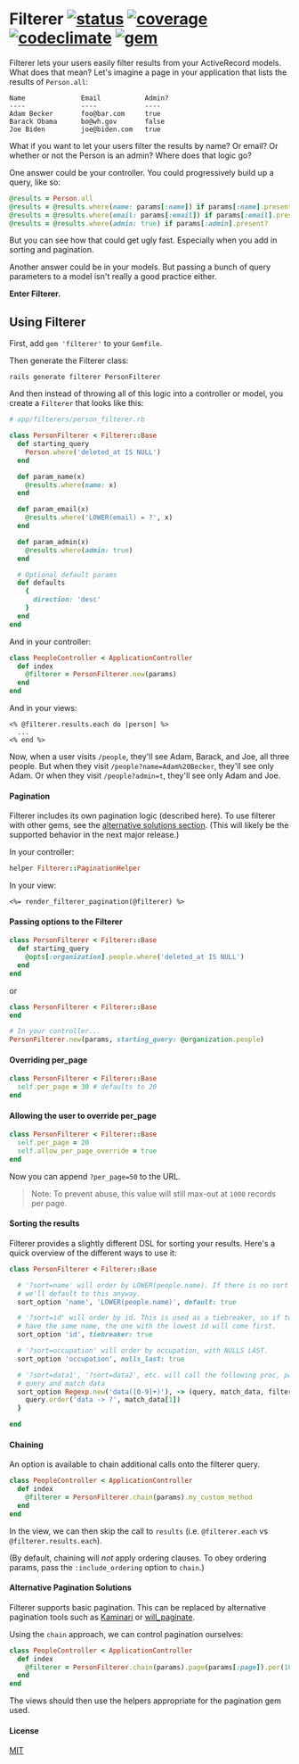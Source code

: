 Filterer [![status]](https://circleci.com/gh/dobtco/filterer)  [![coverage]](https://coveralls.io/r/dobtco/filterer) [![codeclimate]](https://codeclimate.com/github/dobtco/filterer) [![gem]](http://badge.fury.io/rb/filterer)
====

Filterer lets your users easily filter results from your ActiveRecord models. What does that mean? Let's imagine a page in your application that lists the results of `Person.all`:

```
Name              Email           Admin?
----              ----            ----
Adam Becker       foo@bar.com     true
Barack Obama      bo@wh.gov       false
Joe Biden         joe@biden.com   true
```

What if you want to let your users filter the results by name? Or email? Or whether or not the Person is an admin? Where does that logic go?

One answer could be your controller. You could progressively build up a query, like so:

```ruby
@results = Person.all
@results = @results.where(name: params[:name]) if params[:name].present?
@results = @results.where(email: params[:email]) if params[:email].present?
@results = @results.where(admin: true) if params[:admin].present?
```

But you can see how that could get ugly fast. Especially when you add in sorting and pagination.

Another answer could be in your models. But passing a bunch of query parameters to a model isn't really a good practice either.

**Enter Filterer.**

## Using Filterer

First, add `gem 'filterer'` to your `Gemfile`.


Then generate the Filterer class:

```
rails generate filterer PersonFilterer
```

And then instead of throwing all of this logic into a controller or model, you create a `Filterer` that looks like this:

```ruby
# app/filterers/person_filterer.rb

class PersonFilterer < Filterer::Base
  def starting_query
    Person.where('deleted_at IS NULL')
  end

  def param_name(x)
    @results.where(name: x)
  end

  def param_email(x)
    @results.where('LOWER(email) = ?', x)
  end

  def param_admin(x)
    @results.where(admin: true)
  end

  # Optional default params
  def defaults
    {
      direction: 'desc'
    }
  end
end
```

And in your controller:

```ruby
class PeopleController < ApplicationController
  def index
    @filterer = PersonFilterer.new(params)
  end
end
```

And in your views:

```erb
<% @filterer.results.each do |person| %>
  ...
<% end %>
```

Now, when a user visits `/people`, they'll see Adam, Barack, and Joe, all three people. But when they visit `/people?name=Adam%20Becker`, they'll see only Adam. Or when they visit `/people?admin=t`, they'll see only Adam and Joe.

#### Pagination

Filterer includes its own pagination logic (described here). To use filterer with other gems, see the [alternative solutions section](#alternative-pagination-solutions). (This will likely be the supported behavior in the next major release.)

In your controller:
```ruby
helper Filterer::PaginationHelper
```

In your view:
```erb
<%= render_filterer_pagination(@filterer) %>
```

#### Passing options to the Filterer

```ruby
class PersonFilterer < Filterer::Base
  def starting_query
    @opts[:organization].people.where('deleted_at IS NULL')
  end
end
```

or

```ruby
class PersonFilterer < Filterer::Base
end

# In your controller...
PersonFilterer.new(params, starting_query: @organization.people)
```

#### Overriding per_page

```ruby
class PersonFilterer < Filterer::Base
  self.per_page = 30 # defaults to 20
end
```

#### Allowing the user to override per_page

```ruby
class PersonFilterer < Filterer::Base
  self.per_page = 20
  self.allow_per_page_override = true
end
```

Now you can append `?per_page=50` to the URL.

> Note: To prevent abuse, this value will still max-out at `1000` records per page.

#### Sorting the results

Filterer provides a slightly different DSL for sorting your results. Here's a quick overview of the different ways to use it:

```ruby
class PersonFilterer < Filterer::Base

  # '?sort=name' will order by LOWER(people.name). If there is no sort parameter,
  # we'll default to this anyway.
  sort_option 'name', 'LOWER(people.name)', default: true

  # '?sort=id' will order by id. This is used as a tiebreaker, so if two records
  # have the same name, the one with the lowest id will come first.
  sort_option 'id', tiebreaker: true

  # '?sort=occupation' will order by occupation, with NULLS LAST.
  sort_option 'occupation', nulls_last: true

  # '?sort=data1', '?sort=data2', etc. will call the following proc, passing the
  # query and match data
  sort_option Regexp.new('data([0-9]+)'), -> (query, match_data, filterer) {
    query.order('data -> ?', match_data[1])
  }

end
```

#### Chaining

An option is available to chain additional calls onto the filterer query.

```ruby
class PeopleController < ApplicationController
  def index
    @filterer = PersonFilterer.chain(params).my_custom_method
  end
end
```

In the view, we can then skip the call to `results` (i.e. `@filterer.each` vs `@filterer.results.each`).

(By default, chaining will _not_ apply ordering clauses. To obey ordering params, pass the `:include_ordering` option to `chain`.)

#### Alternative Pagination Solutions

Filterer supports basic pagination. This can be replaced by alternative pagination tools such as [Kaminari](https://github.com/amatsuda/kaminari) or [will_paginate](https://github.com/mislav/will_paginate).

Using the `chain` approach, we can control pagination ourselves:

```ruby
class PeopleController < ApplicationController
  def index
    @filterer = PersonFilterer.chain(params).page(params[:page]).per(10)
  end
end
```

The views should then use the helpers appropriate for the pagination gem used.

#### License
[MIT](http://dobt.mit-license.org)

[status]: https://circleci-badges.herokuapp.com/dobtco/filterer/4227dad9a04a91b070e9c25174f4035a2da6a828
[coverage]: https://img.shields.io/coveralls/dobtco/filterer.svg
[codeclimate]: https://img.shields.io/codeclimate/github/dobtco/filterer.svg
[gem]: https://img.shields.io/gem/v/filterer.svg
